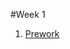 #Week 1

1. [Prework](https://github.com/ECC-Laboratoria/RockPaperScissors/tree/master/Week1/Prework)
